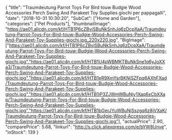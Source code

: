 {
	"title": "Traumdeutung Parrot Toys For Bird touw Budgie Wood Accessories Perch Swing And Parakeet Toy Supplies giochi per pappagalli",
	"date": "2018-10-31 10:30:20",
	"SubCat": ["Home and Garden"],
	"categories": ["Pet Products"],
	"thumbnailImage": "https://ae01.alicdn.com/kf/HTB1P6cZBviSBuNkSnhJq6zDcpXaA/Traumdeutung-Parrot-Toys-For-Bird-touw-Budgie-Wood-Accessories-Perch-Swing-And-Parakeet-Toy-Supplies-giochi.jpg_220x220.jpg",
	"BigImage": ["https://ae01.alicdn.com/kf/HTB1P6cZBviSBuNkSnhJq6zDcpXaA/Traumdeutung-Parrot-Toys-For-Bird-touw-Budgie-Wood-Accessories-Perch-Swing-And-Parakeet-Toy-Supplies-giochi.jpg","https://ae01.alicdn.com/kf/HTB1U4pWBMKTBuNkSne1q6yJoXXa3/Traumdeutung-Parrot-Toys-For-Bird-touw-Budgie-Wood-Accessories-Perch-Swing-And-Parakeet-Toy-Supplies-giochi.jpg","https://ae01.alicdn.com/kf/HTB1eR9XmYsrBKNjSZFpq6AXhFXad/Traumdeutung-Parrot-Toys-For-Bird-touw-Budgie-Wood-Accessories-Perch-Swing-And-Parakeet-Toy-Supplies-giochi.jpg","https://ae01.alicdn.com/kf/HTB1iP3ZJWmWBuNjy1Xaq6xCbXXap/Traumdeutung-Parrot-Toys-For-Bird-touw-Budgie-Wood-Accessories-Perch-Swing-And-Parakeet-Toy-Supplies-giochi.jpg","https://ae01.alicdn.com/kf/HTB1bGerJYuWBuNjSszgq6z8jVXaK/Traumdeutung-Parrot-Toys-For-Bird-touw-Budgie-Wood-Accessories-Perch-Swing-And-Parakeet-Toy-Supplies-giochi.jpg"],
	"actualPrice": 2.90,
	"comparePrice": 5.68,
	"linkurl": "http://s.click.aliexpress.com/e/bYW8Unve",
	"inStock": 139
}
